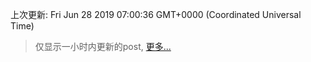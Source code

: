 
  
 上次更新: Fri Jun 28 2019 07:00:36 GMT+0000 (Coordinated Universal Time) 

 > 仅显示一小时内更新的post, [更多...](screenshots/)
  